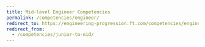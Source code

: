 ```yaml
---
title: Mid-level Engineer Competencies
permalink: /competencies/engineer/
redirect_to: https://engineering-progression.ft.com/competencies/engineering/engineer/
redirect_from:
  - /competencies/junior-to-mid/
---
```

